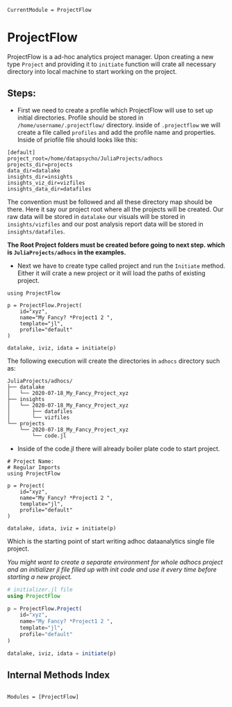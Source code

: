 ```@meta
CurrentModule = ProjectFlow
```

# ProjectFlow

ProjectFlow is a ad-hoc analytics project manager. Upon creating a new type `Project` and providing it to `initiate` function will crate all necessary
directory into local machine to start working on the project.

## Steps:
- First we need to create a profile which ProjectFlow will use to set up initial
directories. Profile should be stored in `/home/username/.projectflow/` directory.
inside of `.projectflow` we will create a file called `profiles` and add the
profile name and properties. Inside of priofile file should looks like this:

```
[default]
project_root=/home/datapsycho/JuliaProjects/adhocs
projects_dir=projects
data_dir=datalake
insights_dir=insights
insights_viz_dir=vizfiles
insights_data_dir=datafiles

```
The convention must be followed and all these directory map should be there.
Here it say our project root where all the projects will be created. Our raw data
will be stored in `datalake` our visuals will be stored in `insights/vizfiles`
and our post analysis report data will be stored in `insights/datafiles`.

__The Root Project folders must be created before going to next step. which is
`JuliaProjects/adhocs` in the examples.__

- Next we have to create type called project and run the `Initiate` method.
Either it will crate a new project or it will load the paths of existing
project.

```
using ProjectFlow

p = ProjectFlow.Project(
    id="xyz",
    name="My Fancy? *Project1 2 ",
    template="jl",
    profile="default"
)

datalake, iviz, idata = initiate(p)
```

The following execution will create the directories in `adhocs` directory such
as:

```
JuliaProjects/adhocs/
├── datalake
│   └── 2020-07-18_My_Fancy_Project_xyz
├── insights
│   └── 2020-07-18_My_Fancy_Project_xyz
│       ├── datafiles
│       └── vizfiles
└── projects
    └── 2020-07-18_My_Fancy_Project_xyz
        └── code.jl
```

- Inside of the code.jl there will already boiler plate code to start project.

```
# Project Name:
# Regular Imports
using ProjectFlow

p = Project(
    id="xyz",
    name="My Fancy? *Project1 2 ",
    template="jl",
    profile="default"
)

datalake, idata, iviz = initiate(p)
```

Which is the starting point of start writing adhoc dataanalytics single file
project.

_You might want to create a separate environment for whole adhocs project and
an initializer jl file  filled up with init code and use it every time
before starting a new project._


```julia
# initializer.jl file
using ProjectFlow

p = ProjectFlow.Project(
    id="xyz",
    name="My Fancy? *Project1 2 ",
    template="jl",
    profile="default"
)

datalake, iviz, idata = initiate(p)
```

## Internal Methods Index

```@index
```

```@autodocs
Modules = [ProjectFlow]
```

